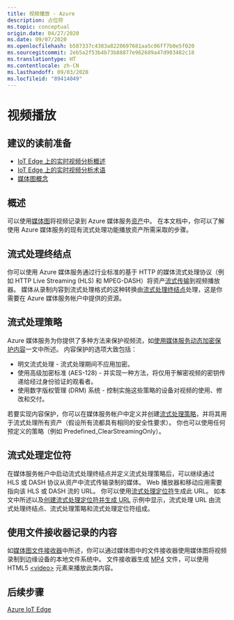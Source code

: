 ```yaml
---
title: 视频播放 - Azure
description: 占位符
ms.topic: conceptual
origin.date: 04/27/2020
ms.date: 09/07/2020
ms.openlocfilehash: b587337c4383a8220697681aa5c06ff7b0e5f020
ms.sourcegitcommit: 2eb5a2f53b4b73b88877e962689a47d903482c18
ms.translationtype: HT
ms.contentlocale: zh-CN
ms.lasthandoff: 09/03/2020
ms.locfileid: "89414049"
---
```

# <a name="video-playback"></a>视频播放 

## <a name="suggested-pre-reading"></a>建议的读前准备 

* [IoT Edge 上的实时视频分析概述](overview.md)
* [IoT Edge 上的实时视频分析术语](terminology.md)
* [媒体图概念](media-graph-concept.md)

## <a name="overview"></a>概述  

可以使用[媒体图](media-graph-concept.md)将视频记录到 Azure 媒体服务[资产](terminology.md#asset)中。 在本文档中，你可以了解使用 Azure 媒体服务的现有流式处理功能播放资产所需采取的步骤。

## <a name="streaming-endpoint"></a>流式处理终结点 

你可以使用 Azure 媒体服务通过行业标准的基于 HTTP 的媒体流式处理协议（例如 HTTP Live Streaming (HLS) 和 MPEG-DASH）将资产[流式传输](terminology.md#streaming)到视频播放器。 媒体从录制内容到流式处理格式的这种转换由[流式处理终结点](../latest/streaming-endpoint-concept.md)处理，这是你需要在 Azure 媒体服务帐户中提供的资源。

## <a name="streaming-policy"></a>流式处理策略 

Azure 媒体服务为你提供了多种方法来保护视频流，如[使用媒体服务动态加密保护内容](../latest/content-protection-overview.md)一文中所述。 内容保护的选项大致包括：

* 明文流式处理 - 流式处理期间不应用加密。
* 使用高级加密标准 (AES-128) - 并实现一种方法，将仅用于解密视频的密钥传递给经过身份验证的观看者。
* 使用数字版权管理 (DRM) 系统 - 控制实施这些策略的设备对视频的使用、修改和交付。

若要实现内容保护，你可以在媒体服务帐户中定义并创建[流式处理策略](../latest/streaming-policy-concept.md)，并将其用于流式处理所有资产（假设所有流都具有相同的安全性要求）。 你也可以使用任何预定义的策略（例如 Predefined_ClearStreamingOnly）。

## <a name="streaming-locator"></a>流式处理定位符  

在媒体服务帐户中启动流式处理终结点并定义流式处理策略后，可以继续通过 HLS 或 DASH 协议从资产中流式传输录制的媒体。 Web 播放器和移动应用需要指向该 HLS 或 DASH 流的 URL。 你可以使用[流式处理定位符](../latest/streaming-locators-concept.md)生成此 URL。 如本文中所述以及[创建流式处理定位符并生成 URL](../latest/create-streaming-locator-build-url.md) 示例中显示，流式处理 URL 由流式处理终结点、流式处理策略和流式处理定位符组成。

## <a name="content-recorded-using-file-sink"></a>使用文件接收器记录的内容  

如[媒体图文件接收器](media-graph-concept.md#file-sink)中所述，你可以通过媒体图中的文件接收器使用媒体图将视频录制到边缘设备的本地文件系统中。 文件接收器生成 [MP4](https://developer.mozilla.org/docs/Web/Media/Formats/Containers#MP4) 文件，可以使用 HTML5 [&lt;video&gt;](https://developer.mozilla.org/docs/Web/HTML/Element/video) 元素来播放此类内容。 

## <a name="next-steps"></a>后续步骤

[Azure IoT Edge](../../iot-edge/index.yml)
<!--
## Next steps

[Playback recording](playback-recording-how-to.md)
-->
